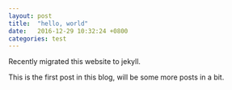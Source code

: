 ```yaml
---
layout: post
title:  "hello, world"
date:   2016-12-29 10:32:24 +0800
categories: test
---
```



Recently migrated this website to jekyll.

This is the first post in this blog, will be some more posts in a bit.

